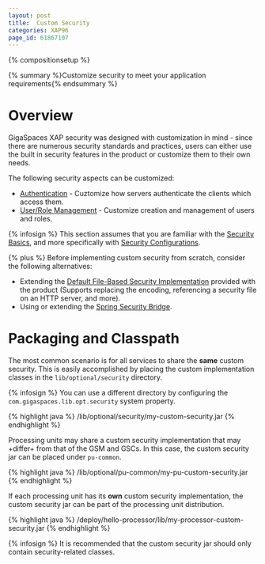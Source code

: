 ```yaml
---
layout: post
title:  Custom Security
categories: XAP96
page_id: 61867107
---
```


{% compositionsetup %}

{% summary %}Customize security to meet your application requirements{% endsummary %}

# Overview

GigaSpaces XAP security was designed with customization in mind - since there are numerous security standards and practices, users can either use the built in security features in the product or customize them to their own needs.

The following security aspects can be customized:

- [Authentication](/xap96/2013/06/23/custom-authentication.html) - Cuztomize how servers authenticate the clients which access them.
- [User/Role Management](/xap96/2013/06/02/custom-user-role-management.html) - Customize creation and management of users and roles.

{% infosign %} This section assumes that you are familiar with the [Security Basics](/xap96/2009/09/17/security-basics.html), and more specifically with [Security Configurations](/xap96/2010/05/05/security-configurations.html).

{% plus %} Before implementing custom security from scratch, consider the following alternatives:

- Extending the [Default File-Based Security Implementation](/xap96/2013/06/02/default-file-based-security-implementation.html) provided with the product (Supports replacing the encoding, referencing a security file on an HTTP server, and more).
- Using or extending the [Spring Security Bridge](/xap96/2010/07/08/spring-security-bridge.html).

# Packaging and Classpath

The most common scenario is for all services to share the **same** custom security. This is easily accomplished by placing the custom implementation classes in the `lib/optional/security` directory.

{% infosign %} You can use a different directory by configuring the `com.gigaspaces.lib.opt.security` system property.

{% highlight java %}
<GigaSpaces root>/lib/optional/security/my-custom-security.jar
{% endhighlight %}

Processing units may share a custom security implementation that may +differ+ from that of the GSM and GSCs. In this case, the custom security jar can be placed under `pu-common`.

{% highlight java %}
<GigaSpaces root>/lib/optional/pu-common/my-pu-custom-security.jar
{% endhighlight %}

If each processing unit has its **own** custom security implementation, the custom security jar can be part of the processing unit distribution.

{% highlight java %}
<GigaSpaces root>/deploy/hello-processor/lib/my-processor-custom-security.jar
{% endhighlight %}

{% infosign %} It is recommended that the custom security jar should only contain security-related classes.
